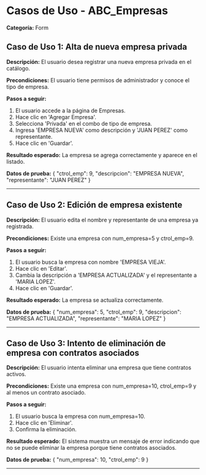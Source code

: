 # Casos de Uso - ABC_Empresas

**Categoría:** Form

## Caso de Uso 1: Alta de nueva empresa privada

**Descripción:** El usuario desea registrar una nueva empresa privada en el catálogo.

**Precondiciones:**
El usuario tiene permisos de administrador y conoce el tipo de empresa.

**Pasos a seguir:**
1. El usuario accede a la página de Empresas.
2. Hace clic en 'Agregar Empresa'.
3. Selecciona 'Privada' en el combo de tipo de empresa.
4. Ingresa 'EMPRESA NUEVA' como descripción y 'JUAN PEREZ' como representante.
5. Hace clic en 'Guardar'.

**Resultado esperado:**
La empresa se agrega correctamente y aparece en el listado.

**Datos de prueba:**
{ "ctrol_emp": 9, "descripcion": "EMPRESA NUEVA", "representante": "JUAN PEREZ" }

---

## Caso de Uso 2: Edición de empresa existente

**Descripción:** El usuario edita el nombre y representante de una empresa ya registrada.

**Precondiciones:**
Existe una empresa con num_empresa=5 y ctrol_emp=9.

**Pasos a seguir:**
1. El usuario busca la empresa con nombre 'EMPRESA VIEJA'.
2. Hace clic en 'Editar'.
3. Cambia la descripción a 'EMPRESA ACTUALIZADA' y el representante a 'MARIA LOPEZ'.
4. Hace clic en 'Guardar'.

**Resultado esperado:**
La empresa se actualiza correctamente.

**Datos de prueba:**
{ "num_empresa": 5, "ctrol_emp": 9, "descripcion": "EMPRESA ACTUALIZADA", "representante": "MARIA LOPEZ" }

---

## Caso de Uso 3: Intento de eliminación de empresa con contratos asociados

**Descripción:** El usuario intenta eliminar una empresa que tiene contratos activos.

**Precondiciones:**
Existe una empresa con num_empresa=10, ctrol_emp=9 y al menos un contrato asociado.

**Pasos a seguir:**
1. El usuario busca la empresa con num_empresa=10.
2. Hace clic en 'Eliminar'.
3. Confirma la eliminación.

**Resultado esperado:**
El sistema muestra un mensaje de error indicando que no se puede eliminar la empresa porque tiene contratos asociados.

**Datos de prueba:**
{ "num_empresa": 10, "ctrol_emp": 9 }

---

